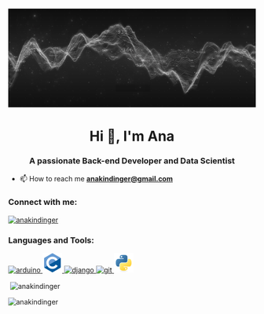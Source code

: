 ![banner](https://raw.githubusercontent.com/anakindinger/anakindinger/main/banner.jpg)

<h1 align="center">Hi 👋, I'm Ana</h1>
<h3 align="center">A passionate Back-end Developer and Data Scientist</h3>

- 📫 How to reach me **anakindinger@gmail.com**

<h3 align="left">Connect with me:</h3>
<p align="left">
<a href="https://linkedin.com/in/anakindinger" target="blank"><img align="center" src="https://raw.githubusercontent.com/rahuldkjain/github-profile-readme-generator/master/src/images/icons/Social/linked-in-alt.svg" alt="anakindinger" height="30" width="40" /></a>
</p>

<h3 align="left">Languages and Tools:</h3>
<p align="left"> <a href="https://www.arduino.cc/" target="_blank" rel="noreferrer"> <img src="https://cdn.worldvectorlogo.com/logos/arduino-1.svg" alt="arduino" width="40" height="40"/> </a> <a href="https://www.cprogramming.com/" target="_blank" rel="noreferrer"> <img src="https://raw.githubusercontent.com/devicons/devicon/master/icons/c/c-original.svg" alt="c" width="40" height="40"/> </a> <a href="https://www.djangoproject.com/" target="_blank" rel="noreferrer"> <img src="https://cdn.worldvectorlogo.com/logos/django.svg" alt="django" width="40" height="40"/> </a> <a href="https://git-scm.com/" target="_blank" rel="noreferrer"> <img src="https://www.vectorlogo.zone/logos/git-scm/git-scm-icon.svg" alt="git" width="40" height="40"/> </a> <a href="https://www.python.org" target="_blank" rel="noreferrer"> <img src="https://raw.githubusercontent.com/devicons/devicon/master/icons/python/python-original.svg" alt="python" width="40" height="40"/> </a> </p>

<p>&nbsp;<img align="center" src="https://github-readme-stats.vercel.app/api?username=anakindinger&show_icons=true&locale=en" alt="anakindinger" /></p>

<p><img align="center" src="https://github-readme-streak-stats.herokuapp.com/?user=anakindinger&" alt="anakindinger" /></p>
